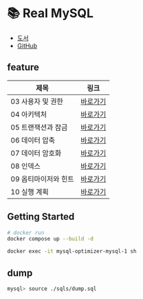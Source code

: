 # 📚 Real MySQL

-   [도서](https://product.kyobobook.co.kr/detail/S000060313997)
-   [GitHub](https://github.com/wikibook/realmysql80)

## feature

| 제목                 | 링크                                            |
| -------------------- | ----------------------------------------------- |
| 03 사용자 및 권한    | [바로가기](./03-user-and-permission/README.md)  |
| 04 아키텍처          | [바로가기](./04-architecture/README.md)         |
| 05 트랜잭션과 잠금   | [바로가기](./05-transaction-and-lock/README.md) |
| 06 데이터 압축       | [바로가기](./06-data-compression/README.md)     |
| 07 데이터 암호화     | [바로가기](./07-data-encryption/README.md)      |
| 08 인덱스            | [바로가기](./08-indexes/README.md)              |
| 09 옵티마이저와 힌트 | [바로가기](./09-optimizer-and-hints/README.md)  |
| 10 실행 계획         | [바로가기](./10-execution-plans/README.md)      |

## Getting Started

```sh
# docker run
docker compose up --build -d

docker exec -it mysql-optimizer-mysql-1 sh
```

## dump

```sh
mysql> source ./sqls/dump.sql
```
